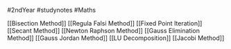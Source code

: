 #2ndYear #studynotes #Maths 

[[Bisection Method]]
[[Regula Falsi Method]]
[[Fixed Point Iteration]]
[[Secant Method]]
[[Newton Raphson Method]]
[[Gauss Elimination Method]]
[[Gauss Jordan Method]]
[[LU Decomposition]]
[[Jacobi Method]]